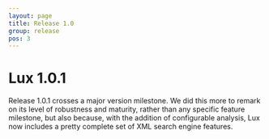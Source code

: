 ```yaml
---
layout: page
title: Release 1.0
group: release
pos: 3
---
```


# Lux 1.0.1

Release 1.0.1 crosses a major version milestone.  We did this more to remark
on its level of robustness and maturity, rather than any specific feature
milestone, but also because, with the addition of configurable analysis,
Lux now includes a pretty complete set of XML search engine features.

